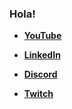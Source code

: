 
<h3 align="start">Hola!</h3>

- **<a href="https://www.youtube.com/channel/UC86aR_jiKs0b-qHWeQzX5Xw" target="blank">YouTube</a>**

- **<a href="https://www.linkedin.com/in/agustin-fricke-888706248/" target="blank">LinkedIn</a>**

- **<a href="https://discord.com/invite/g9WyB7umjT" target="blank">Discord</a>**

- **<a href="https://www.twitch.tv/tech_con_agust" target="blank">Twitch</a>**





